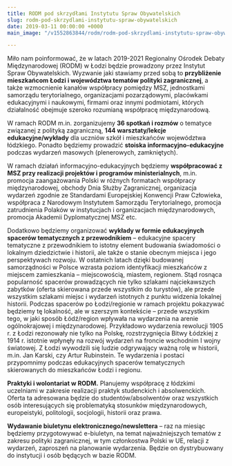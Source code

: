 ```yaml
---
title: RODM pod skrzydłami Instytutu Spraw Obywatelskich
slug: rodm-pod-skrzydlami-instytutu-spraw-obywatelskich
date: 2019-03-11 00:00:00 +0000
main_image: "/v1552863844/rodm/rodm-pod-skrzydlami-instytutu-spraw-obywatelskich2.png"

---
```

Miło nam poinformować, że w latach 2019-2021 Regionalny Ośrodek Debaty Międzynarodowej (RODM) w Łodzi będzie prowadzony przez Instytut Spraw Obywatelskich. Wyzwanie jaki stawiamy przed sobą to **przybliżenie mieszkańcom Łodzi i województwa tematów polityki zagranicznej**, a także wzmocnienie kanałów współpracy pomiędzy MSZ, jednostkami samorządu terytorialnego, organizacjami pozarządowymi, placówkami edukacyjnymi i naukowymi, firmami oraz innymi podmiotami, których działalność obejmuje szeroko rozumianą współpracę międzynarodową.<!--more-->

W ramach RODM m.in. zorganizujemy **36 spotkań i rozmów** o tematyce związanej z polityką zagraniczną, **144 warsztaty/lekcje edukacyjne/wykłady** dla uczniów szkół i mieszkańców województwa łódzkiego. Ponadto będziemy prowadzić **stoiska informacyjno-edukacyjne** podczas wydarzeń masowych (plenerowych, zamkniętych). 

W ramach działań informacyjno-edukacyjnych będziemy **współpracować z MSZ przy realizacji projektów i programów ministerialnych**, m.in. promocja zaangażowania Polski w różnych formatach współpracy międzynarodowej, obchody Dnia Służby Zagranicznej, organizacja wydarzeń zgodnie ze Standardami Europejskiej Konwencji Praw Człowieka, współpraca z Narodowym Instytutem Samorządu Terytorialnego, promocja zatrudnienia Polaków w instytucjach i organizacjach międzynarodowych, promocja Akademii Dyplomatycznej MSZ etc.

Dodatkowo będziemy organizować **wykłady w formie edukacyjnych spacerów tematycznych z przewodnikiem** – edukacyjne spacery tematyczne z przewodnikiem to istotny element budowania świadomości o lokalnym dziedzictwie i historii, ale także o stanie obecnym miejsca i jego perspektywach rozwoju. W ostatnich latach dzięki budowanej samorządności w Polsce wzrasta poziom identyfikacji mieszkańców z miejscem zamieszkania – miejscowością, miastem, regionem. Stąd rosnąca popularność spacerów prowadzących nie tylko szlakami najciekawszych zabytków (oferta skierowana przede wszystkim do turystów), ale przede wszystkim szlakami miejsc i wydarzeń istotnych z punktu widzenia lokalnej historii. Podczas spacerów po Łodzi/regionie w ramach projektu pokazywać będziemy tę lokalność, ale w szerszym kontekście – przede wszystkim tego, w jaki sposób Łódź/region wpływała na wydarzenia na arenie ogólnokrajowej i międzynarodowej. Przykładowo wydarzenia rewolucji 1905 r. z Łodzi rezonowały nie tylko na Polskę, rozstrzygnięcia Bitwy Łódzkiej z 1914 r. istotnie wpłynęły na rozwój wydarzeń na froncie wschodnim I wojny światowej. Z Łodzi wywodzili się ludzie odgrywający ważną rolę w historii, m.in. Jan Karski, czy Artur Rubinstein. Te wydarzenia i postaci przypomnimy podczas edukacyjnych spacerów tematycznych skierowanych do mieszkańców Łodzi i regionu.

**Praktyki i wolontariat w RODM.** Planujemy współpracę z łódzkimi uczelniami w zakresie realizacji praktyk studenckich i absolwenckich. Oferta ta adresowana będzie do studentów/absolwentów oraz wszystkich osób interesujących się problematyką stosunków międzynarodowych, europeistyki, politologii, socjologii, historii oraz prawa.

**Wydawanie biuletynu elektronicznego/newslettera** – raz na miesiąc będziemy przygotowywać e-biuletyn, na temat najważniejszych tematów z zakresu polityki zagranicznej, w tym członkostwa Polski w UE, relacji z wydarzeń, zaproszeń na planowanie wydarzenia. Będzie on dystrybuowany do instytucji i osób będących w bazie RODM.